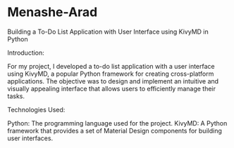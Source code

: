# Menashe-Arad
Building a To-Do List Application with User Interface using KivyMD in Python



Introduction:

For my project, I developed a to-do list application with a user interface using KivyMD, a popular Python framework for creating cross-platform applications. The objective was to design and implement an intuitive and visually appealing interface that allows users to efficiently manage their tasks.


Technologies Used:

Python: The programming language used for the project.
KivyMD: A Python framework that provides a set of Material Design components for building user interfaces.
